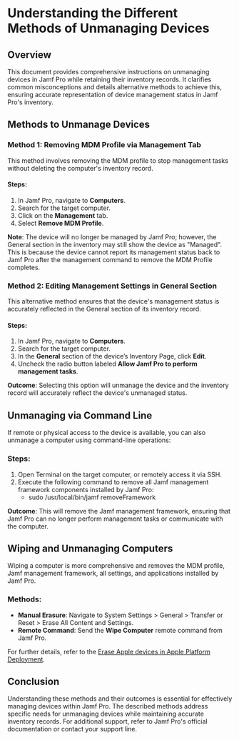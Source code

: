 # Understanding the Different Methods of Unmanaging Devices

## Overview

This document provides comprehensive instructions on unmanaging devices in Jamf Pro while retaining their inventory records. It clarifies common misconceptions and details alternative methods to achieve this, ensuring accurate representation of device management status in Jamf Pro's inventory.

## Methods to Unmanage Devices

### Method 1: Removing MDM Profile via Management Tab

This method involves removing the MDM profile to stop management tasks without deleting the computer's inventory record.

#### Steps:
1. In Jamf Pro, navigate to **Computers**.
2. Search for the target computer.
3. Click on the **Management** tab.
4. Select **Remove MDM Profile**.

**Note**: The device will no longer be managed by Jamf Pro; however, the General section in the inventory may still show the device as "Managed". This is because the device cannot report its management status back to Jamf Pro after the management command to remove the MDM Profile completes.

### Method 2: Editing Management Settings in General Section

This alternative method ensures that the device's management status is accurately reflected in the General section of its inventory record.

#### Steps:
1. In Jamf Pro, navigate to **Computers**.
2. Search for the target computer.
3. In the **General** section of the device’s Inventory Page, click **Edit**.
4. Uncheck the radio button labeled **Allow Jamf Pro to perform management tasks**.

**Outcome**: Selecting this option will unmanage the device and the inventory record will accurately reflect the device's unmanaged status.

## Unmanaging via Command Line

If remote or physical access to the device is available, you can also unmanage a computer using command-line operations:

### Steps:
1. Open Terminal on the target computer, or remotely access it via SSH.
2. Execute the following command to remove all Jamf management framework components installed by Jamf Pro:
   - sudo /usr/local/bin/jamf removeFramework

**Outcome**: This will remove the Jamf management framework, ensuring that Jamf Pro can no longer perform management tasks or communicate with the computer.

## Wiping and Unmanaging Computers

Wiping a computer is more comprehensive and removes the MDM profile, Jamf management framework, all settings, and applications installed by Jamf Pro.

### Methods:
- **Manual Erasure**: Navigate to System Settings > General > Transfer or Reset > Erase All Content and Settings.
- **Remote Command**: Send the **Wipe Computer** remote command from Jamf Pro.

For further details, refer to the [Erase Apple devices in Apple Platform Deployment](https://learn.jamf.com/en-US/bundle/jamf-pro-documentation-11.7.0/page/Unmanaging_Computers.html).

## Conclusion

Understanding these methods and their outcomes is essential for effectively managing devices within Jamf Pro. The described methods address specific needs for unmanaging devices while maintaining accurate inventory records. For additional support, refer to Jamf Pro's official documentation or contact your support line.
